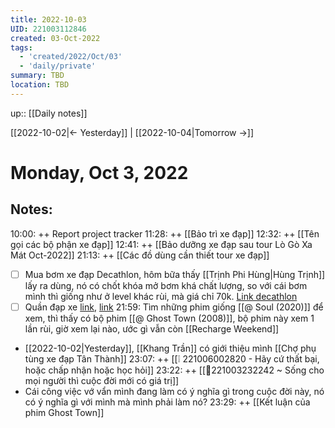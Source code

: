 ```yaml
---
title: 2022-10-03
UID: 221003112846
created: 03-Oct-2022
tags:
  - 'created/2022/Oct/03'
  - 'daily/private'
summary: TBD
location: TBD
---
```

up:: [[Daily notes]]

[[2022-10-02|<- Yesterday]] | [[2022-10-04|Tomorrow ->]]
# Monday, Oct 3, 2022

## Notes:
10:00: ++ Report project tracker
11:28: ++ [[Bảo trì xe đạp]]
12:32: ++ [[Tên gọi các bộ phận xe đạp]]
12:41: ++ [[Bảo dưỡng xe đạp sau tour Lò Gò Xa Mát Oct-2022]]
21:13: ++ [[Các đồ dùng cần thiết tour xe đạp]]

- [ ] Mua bơm xe đạp Decathlon, hôm bữa thấy [[Trịnh Phi Hùng|Hùng Trịnh]] lấy ra dùng, nó có chốt khóa mở bơm khá chất lượng, so với cái bơm mình thì giống như ở level khác rùi, mà giá chỉ 70k. [Link decathlon](https://www.decathlon.vn/vi/p/8056700/bom-xe-dap/bom-tay-100-cho-xe-dap-den?gclid=Cj0KCQjwkOqZBhDNARIsAACsbfJjVon58AZwsf9vasuax3wWYttUIQZ1er9auwqiWpncr6AQ-irgoFMaAgLSEALw_wcB)
- [ ] Quần đạp xe [link](https://www.decathlon.vn/vi/p/8562103/quan-dap-xe/quan-dap-xe-dia-hinh-st-100-cho-nam-den), [link](https://www.decathlon.vn/vi/p/8381864/quan-dap-xe/quan-short-dap-xe-dia-hinh-100-den)
21:59: Tìm những phim giống [[@ Soul (2020)]] để xem, thì thấy có bộ phim [[@ Ghost Town (2008)]], bộ phim này xem 1 lần rùi, giờ xem lại nào, ước gì vẫn còn [[Recharge Weekend]]

- [[2022-10-02|Yesterday]], [[Khang Trần]] có giới thiệu mình [[Chợ phụ tùng xe đạp Tân Thành]]
23:07: ++ [[❕ 221006002820 - Hãy cứ thất bại, hoặc chấp nhận hoặc học hỏi]]
23:22: ++ [[💬221003232242 ~ Sống cho mọi người thì cuộc đời mới có giá trị]]
- Cái công việc vớ vẩn mình đang làm có ý nghĩa gì trong cuộc đời này, nó có ý nghĩa gì với mình mà mình phải làm nó? 
23:29: ++ 
[[Kết luận của phim Ghost Town]]
